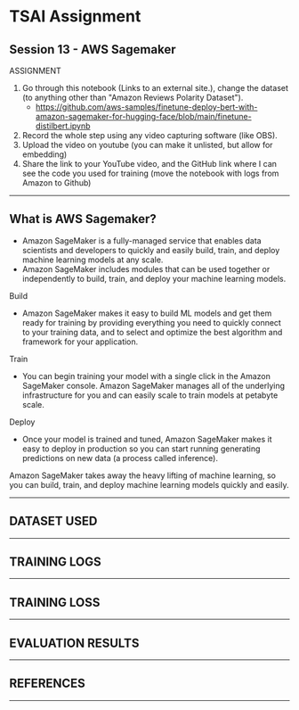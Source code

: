 # TSAI Assignment

## Session 13 - AWS Sagemaker

ASSIGNMENT

1. Go through this notebook (Links to an external site.), change the dataset (to anything other than "Amazon Reviews Polarity Dataset").
   - <https://github.com/aws-samples/finetune-deploy-bert-with-amazon-sagemaker-for-hugging-face/blob/main/finetune-distilbert.ipynb>
2. Record the whole step using any video capturing software (like OBS).
3. Upload the video on youtube (you can make it unlisted, but allow for embedding)
4. Share the link to your YouTube video, and the GitHub link where I can see the code you used for training (move the notebook with logs from Amazon to Github)

---

## What is AWS Sagemaker?

- Amazon SageMaker is a fully-managed service that enables data scientists and developers to quickly and easily build, train, and deploy machine learning models at any scale.
- Amazon SageMaker includes modules that can be used together or independently to build, train, and deploy your machine learning models.

Build

- Amazon SageMaker makes it easy to build ML models and get them ready for training by providing everything you need to quickly connect to your training data, and to select and optimize the best algorithm and framework for your application.

Train

- You can begin training your model with a single click in the Amazon SageMaker console. Amazon SageMaker manages all of the underlying infrastructure for you and can easily scale to train models at petabyte scale.

Deploy

- Once your model is trained and tuned, Amazon SageMaker makes it easy to deploy in production so you can start running generating predictions on new data (a process called inference).

Amazon SageMaker takes away the heavy lifting of machine learning, so you can build, train, and deploy machine learning models quickly and easily.

---

## DATASET USED

---

## TRAINING LOGS

---

## TRAINING LOSS

---

## EVALUATION RESULTS

---

## REFERENCES

---
